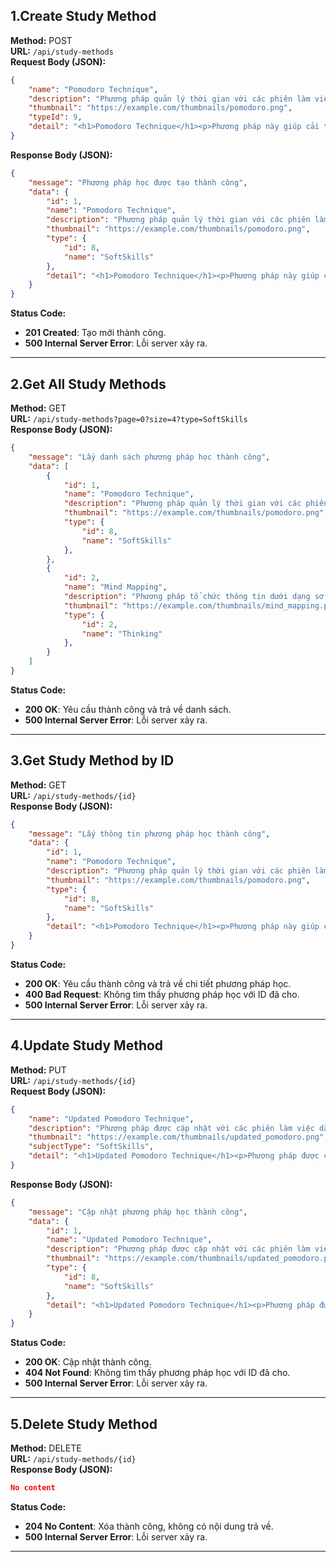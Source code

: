 
## 1.Create Study Method
**Method:** POST  
**URL:** `/api/study-methods`  
**Request Body (JSON):**
```json
{
    "name": "Pomodoro Technique",
    "description": "Phương pháp quản lý thời gian với các phiên làm việc 25 phút.",
    "thumbnail": "https://example.com/thumbnails/pomodoro.png",
    "typeId": 9,
    "detail": "<h1>Pomodoro Technique</h1><p>Phương pháp này giúp cải thiện hiệu suất qua các phiên làm việc 25 phút.</p>"
}
```
**Response Body (JSON):**  
```json
{
    "message": "Phương pháp học được tạo thành công",
    "data": {
        "id": 1,
        "name": "Pomodoro Technique",
        "description": "Phương pháp quản lý thời gian với các phiên làm việc 25 phút.",
        "thumbnail": "https://example.com/thumbnails/pomodoro.png",
        "type": {
            "id": 8,
            "name": "SoftSkills"
        },
        "detail": "<h1>Pomodoro Technique</h1><p>Phương pháp này giúp cải thiện hiệu suất qua các phiên làm việc 25 phút.</p>"
    }
}
```
**Status Code:**
- **201 Created**: Tạo mới thành công.
- **500 Internal Server Error**: Lỗi server xảy ra.

---

## 2.Get All Study Methods
**Method:** GET  
**URL:** `/api/study-methods?page=0?size=4?type=SoftSkills`  
**Response Body (JSON):**
```json
{
    "message": "Lấy danh sách phương pháp học thành công",
    "data": [
        {
            "id": 1,
            "name": "Pomodoro Technique",
            "description": "Phương pháp quản lý thời gian với các phiên làm việc 25 phút.",
            "thumbnail": "https://example.com/thumbnails/pomodoro.png",
            "type": {
                "id": 8,
                "name": "SoftSkills"
            },
        },
        {
            "id": 2,
            "name": "Mind Mapping",
            "description": "Phương pháp tổ chức thông tin dưới dạng sơ đồ.",
            "thumbnail": "https://example.com/thumbnails/mind_mapping.png",
            "type": {
                "id": 2,
                "name": "Thinking"
            },
        }
    ]
}
```
**Status Code:**
- **200 OK**: Yêu cầu thành công và trả về danh sách.
- **500 Internal Server Error**: Lỗi server xảy ra.

---

## 3.Get Study Method by ID
**Method:** GET  
**URL:** `/api/study-methods/{id}`  
**Response Body (JSON):**
```json
{
    "message": "Lấy thông tin phương pháp học thành công",
    "data": {
        "id": 1,
        "name": "Pomodoro Technique",
        "description": "Phương pháp quản lý thời gian với các phiên làm việc 25 phút.",
        "thumbnail": "https://example.com/thumbnails/pomodoro.png",
        "type": {
            "id": 8,
            "name": "SoftSkills"
        },
        "detail": "<h1>Pomodoro Technique</h1><p>Phương pháp này giúp cải thiện hiệu suất qua các phiên làm việc 25 phút.</p>"
    }
}
```
**Status Code:**
- **200 OK**: Yêu cầu thành công và trả về chi tiết phương pháp học.
- **400 Bad Request**: Không tìm thấy phương pháp học với ID đã cho.
- **500 Internal Server Error**: Lỗi server xảy ra.

---

## 4.Update Study Method
**Method:** PUT  
**URL:** `/api/study-methods/{id}`  
**Request Body (JSON):**
```json
{
    "name": "Updated Pomodoro Technique",
    "description": "Phương pháp được cập nhật với các phiên làm việc dài hơn.",
    "thumbnail": "https://example.com/thumbnails/updated_pomodoro.png",
    "subjectType": "SoftSkills",
    "detail": "<h1>Updated Pomodoro Technique</h1><p>Phương pháp được cập nhật với các phiên làm việc 30 phút.</p>"
}
```
**Response Body (JSON):**
```json
{
    "message": "Cập nhật phương pháp học thành công",
    "data": {
        "id": 1,
        "name": "Updated Pomodoro Technique",
        "description": "Phương pháp được cập nhật với các phiên làm việc dài hơn.",
        "thumbnail": "https://example.com/thumbnails/updated_pomodoro.png",
        "type": {
            "id": 8,
            "name": "SoftSkills"
        },
        "detail": "<h1>Updated Pomodoro Technique</h1><p>Phương pháp được cập nhật với các phiên làm việc 30 phút.</p>"
    }
}
```
**Status Code:**
- **200 OK**: Cập nhật thành công.
- **404 Not Found**: Không tìm thấy phương pháp học với ID đã cho.
- **500 Internal Server Error**: Lỗi server xảy ra.

---

## 5.Delete Study Method
**Method:** DELETE  
**URL:** `/api/study-methods/{id}`  
**Response Body (JSON):**
```json
No content
```
**Status Code:**
- **204 No Content**: Xóa thành công, không có nội dung trả về.
- **500 Internal Server Error**: Lỗi server xảy ra.

---
